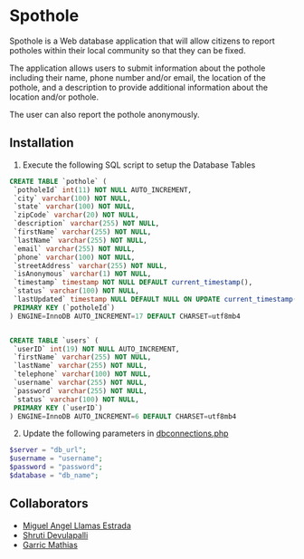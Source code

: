 # Spothole

Spothole is a Web database application that will allow citizens to report potholes within their local community so that they can be fixed. 

The application allows users to submit information about the pothole including their name, phone number and/or email, the location of the pothole, and a description to provide additional information about the location and/or pothole. 

The user can also report the pothole anonymously.

## Installation

1. Execute the following SQL script to setup the Database Tables


```sql
CREATE TABLE `pothole` (
 `potholeId` int(11) NOT NULL AUTO_INCREMENT,
 `city` varchar(100) NOT NULL,
 `state` varchar(100) NOT NULL,
 `zipCode` varchar(20) NOT NULL,
 `description` varchar(255) NOT NULL,
 `firstName` varchar(255) NOT NULL,
 `lastName` varchar(255) NOT NULL,
 `email` varchar(255) NOT NULL,
 `phone` varchar(100) NOT NULL,
 `streetAddress` varchar(255) NOT NULL,
 `isAnonymous` varchar(1) NOT NULL,
 `timestamp` timestamp NOT NULL DEFAULT current_timestamp(),
 `status` varchar(100) NOT NULL,
 `lastUpdated` timestamp NULL DEFAULT NULL ON UPDATE current_timestamp(),
 PRIMARY KEY (`potholeId`)
) ENGINE=InnoDB AUTO_INCREMENT=17 DEFAULT CHARSET=utf8mb4


CREATE TABLE `users` (
 `userID` int(19) NOT NULL AUTO_INCREMENT,
 `firstName` varchar(255) NOT NULL,
 `lastName` varchar(255) NOT NULL,
 `telephone` varchar(100) NOT NULL,
 `username` varchar(255) NOT NULL,
 `password` varchar(255) NOT NULL,
 `status` varchar(100) NOT NULL,
 PRIMARY KEY (`userID`)
) ENGINE=InnoDB AUTO_INCREMENT=6 DEFAULT CHARSET=utf8mb4
```

2. Update the following parameters in [dbconnections.php](https://github.com/garricm/SPOTHOLE/tree/garric-assignment-1blob/master/dbconnection.php)

```php
$server = "db_url";
$username = "username";
$password = "password";
$database = "db_name";
``` 

## Collaborators
* [Miguel Angel Llamas Estrada](https://www.linkedin.com/in/miguel-angel-llamas-estrada)
* [Shruti Devulapalli](#)
* [Garric Mathias](https://www.linkedin.com/in/garric/)
